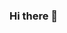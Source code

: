 ### Hi there 👋
<div id="header" align="center>
  <img src="https://media.giphy.com/media/v1.Y2lkPTc5MGI3NjExd3plbTdjZ2F4MG1najR1MmZ3M3V3cGQ3eXdoN2Q0OHIyeXliYWZoZSZlcD12MV9pbnRlcm5hbF9naWZfYnlfaWQmY3Q9Zw/13HgwGsXF0aiGY/giphy.gif" width="100"/>
</div>

<!--
**Chameleeon/Chameleeon** is a ✨ _special_ ✨ repository because its `README.md` (this file) appears on your GitHub profile.

Here are some ideas to get you started:

- 🔭 I’m currently working on ...
- 🌱 I’m currently learning ...
- 👯 I’m looking to collaborate on ...
- 🤔 I’m looking for help with ...
- 💬 Ask me about ...
- 📫 How to reach me: ...
- 😄 Pronouns: ...
- ⚡ Fun fact: ...
-->
